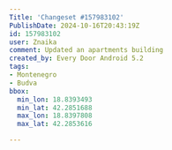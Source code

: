 ```yaml
---
Title: 'Changeset #157983102'
PublishDate: 2024-10-16T20:43:19Z
id: 157983102
user: Znaika
comment: Updated an apartments building
created_by: Every Door Android 5.2
tags:
- Montenegro
- Budva
bbox:
  min_lon: 18.8393493
  min_lat: 42.2851688
  max_lon: 18.8397808
  max_lat: 42.2853616

---
```

